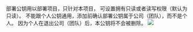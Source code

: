 部署公钥用以部署项目，只针对本项目， 可设置拥有只读或者读写权限（默认为只读）。 不能跟个人公钥通用，添加前确认部署公钥属于公司（团队），而不是个人。 因为个人在退出公司（团队）后，本公钥将不会被删除。
![](http://10.167.6.103:4999/server/../Public/Uploads/2020-07-10/5f07d9b72b210.PNG)

